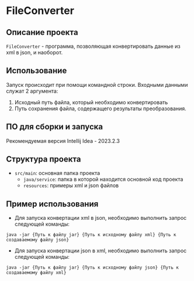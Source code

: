 # FileConverter
## Описание проекта
`FileConverter` - программа, позволяющая конвертировать данные из xml в json, и наоборот.
## Использование
Запуск происходит при помощи командной строки. Входными данными служат 2 аргумента:
1. Исходный путь файла, который необходимо конвертировать
1. Путь сохранения файла, содержащего результаты преобразования.
## ПО для сборки и запуска
Рекомендуемая версия Intellij Idea - 2023.2.3
## Структура проекта
- `src/main`: основная папка проекта
  - `java/service`: папка в которой находится основной код проекта
  - `resources`: примеры xml и json файлов
## Пример использования
- Для запуска конвертации xml в json, необходимо выполнить запрос следующей команды:
```
java -jar {Путь к файлу jar} {Путь к исходному файлу xml} {Путь к создаваемому файлу json}
```
- Для запуска конвертации json в xml, необходимо выполнить запрос следующей команды:
```
java -jar {Путь к файлу jar} {Путь к исходному файлу json} {Путь к создаваемому файлу xml}
```
